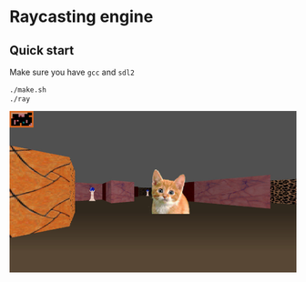 # Raycasting engine

## Quick start

Make sure you have `gcc` and `sdl2`

```console
./make.sh
./ray
```

![screenshot](./screenshot.jpg)

